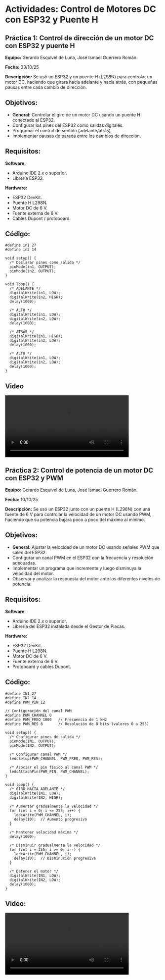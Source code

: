# Actividades: Control de Motores DC con ESP32 y Puente H

## Práctica 1: Control de dirección de un motor DC con ESP32 y puente H
**Equipo:** Gerardo Esquivel de Luna, José Ismael Guerrero Román.


**Fecha:** 03/10/25


**Descripción:** Se usó un ESP32 y un puente H (L298N) para controlar un motor DC, haciendo que girara hacia adelante y hacia atrás, con pequeñas pausas entre cada cambio de dirección.


## Objetivos:
- **General:** Controlar el giro de un motor DC usando un puente H conectado al ESP32.
- Configurar los pines del ESP32 como salidas digitales.
- Programar el control de sentido (adelante/atrás).
- Implementar pausas de parada entre los cambios de dirección.


## Requisitos:
**Software:** 
- Arduino IDE 2.x o superior.
- Librería ESP32.


**Hardware:**
- ESP32 DevKit.
- Puente H L298N.
- Motor DC de 6 V.
- Fuente externa de 6 V.
- Cables Dupont / protoboard.


## Código:
```
#define in1 27
#define in2 14

void setup() {
  /* Declarar pines como salida */
  pinMode(in1, OUTPUT);
  pinMode(in2, OUTPUT);
}

void loop() {
  /* ADELANTE */
  digitalWrite(in1, LOW);
  digitalWrite(in2, HIGH);
  delay(1000);

  /* ALTO */
  digitalWrite(in1, LOW);
  digitalWrite(in2, LOW);
  delay(1000);

  /* ATRÁS */
  digitalWrite(in1, HIGH);
  digitalWrite(in2, LOW);
  delay(1000);

  /* ALTO */
  digitalWrite(in1, LOW);
  digitalWrite(in2, LOW);
  delay(1000);
}
```


## Video
<video width="400" controls>
  <source src="../imgs/motor1.mp4" type="video/mp4">
</video>

## Práctica 2: Control de potencia de un motor DC con ESP32 y PWM
**Equipo:** Gerardo Esquivel de Luna, José Ismael Guerrero Román.

**Fecha:** 10/10/25


**Descripción:** Se usó un ESP32 junto con un puente H (L298N) con una fuente de 6 V para controlar la velocidad de un motor DC usando PWM, haciendo que su potencia bajara poco a poco del máximo al mínimo.


## Objetivos:
- **General:** Ajustar la velocidad de un motor DC usando señales PWM que salen del ESP32.
-  Configurar un canal PWM en el ESP32 con la frecuencia y resolución adecuadas.
-  Implementar un programa que incremente y luego disminuya la velocidad del motor.
-  Observar y analizar la respuesta del motor ante los diferentes niveles de potencia.


## Requisitos:
**Software:** 
- Arduino IDE 2.x o superior.
- Librería del ESP32 instalada desde el Gestor de Placas.


**Hardware:**
- ESP32 DevKit.
- Puente H L298N.
- Motor DC de 6 V.
- Fuente externa de 6 V.
- Protoboard y cables Dupont.


## Código:
```
#define IN1 27
#define IN2 14
#define PWM_PIN 12

// Configuración del canal PWM
#define PWM_CHANNEL 0
#define PWM_FREQ 1000   // Frecuencia de 1 kHz
#define PWM_RES 8       // Resolución de 8 bits (valores 0 a 255)

void setup() {
  /* Configurar pines de salida */
  pinMode(IN1, OUTPUT);
  pinMode(IN2, OUTPUT);

  /* Configurar canal PWM */
  ledcSetup(PWM_CHANNEL, PWM_FREQ, PWM_RES);

  /* Asociar el pin físico al canal PWM */
  ledcAttachPin(PWM_PIN, PWM_CHANNEL);
}

void loop() {
  /* GIRO HACIA ADELANTE */
  digitalWrite(IN1, LOW);
  digitalWrite(IN2, HIGH);

  /* Aumentar gradualmente la velocidad */
  for (int i = 0; i <= 255; i++) {
    ledcWrite(PWM_CHANNEL, i);
    delay(10);  // Aumento progresivo
  }

  /* Mantener velocidad máxima */
  delay(1000);

  /* Disminuir gradualmente la velocidad */
  for (int i = 255; i >= 0; i--) {
    ledcWrite(PWM_CHANNEL, i);
    delay(10);  // Disminución progresiva
  }

  /* Detener el motor */
  digitalWrite(IN1, LOW);
  digitalWrite(IN2, LOW);
  delay(1000);
}
```

## Video:
<video width="400" controls>
  <source src="../imgs/motor2.mp4" type="video/mp4">
</video>




